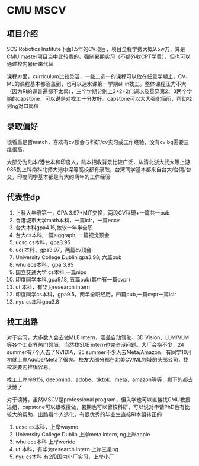 # CMU MSCV


## 项目介绍
SCS Robotics Institute下面1.5年的CV项目，项目全程学费大概9.5w刀，算是CMU master项目当中比较贵的。强制暑期实习（不额外收CPT学费），但也可以通过校内暑研来代替

课程方面，curriculum比较灵活，一些二选一的课程可以放在任意学期上，CV、ML的课程基本都涵盖到，也可以选水课第一学期all in找工。整体课程压力不大（因为RI的课普遍都不太累），三个学期分别上3+2+2门课以及贯穿第2、3两个学期的capstone，可以说是对找工十分友好。capstone可以大大强化简历，帮助找到ng对口岗位



## 录取偏好
很看重是否match，喜欢有cv顶会与科研/cv实习或工作经验，没有cv bg需要三维很高。

大部分为陆本/港台本和印度人，陆本招收背景比较广泛，从清北浙大武大等上游985到上科南科北师大港中深等高校都有录取，台湾同学基本都来自台大/台清/台交，印度同学基本都是有大约两年的工作经验

## 代表性dp

1. 上科大年级第一，GPA 3.97+MIT交换，两段CV科研+一篇共一pub
2. 香港城市大学math本科，一篇iclr，一篇eccv
3. 台大本科gpa4.15,微软一年半全职
4. 台大cs本科,一篇siggraph, 一篇视觉顶会
5. ucsd cs本科，gpa3.95
6. uci 本科，gpa3.97，两篇cv顶会
7. University College Dublin gpa3.98, 六篇pub
8. whu ece本科，gpa 3.95
9. 国立交通大学 cs本科,一篇nips
10. 印度同学本科,gpa9.18, 五篇pub(其中有一篇cvpr)
11. ut 本科，有华为research intern
12. 印度同学cs本科，gpa9.5，两年全职经历，四篇pub,一篇cvpr一篇iclr
13. nyu cs本科gpa3.8



## 找工出路
对于实习，大多数人会去做MLE intern，涵盖自动驾驶、3D Vision、LLM/VLM等各个工业界热门领域，当然找SDE intern也完全没问题。大厂会捞不少，24 summer有7个人去了NVIDIA，25 summer不少人去Meta/Amazon，有同学10月初就上岸Adobe/Meta了很爽。校友大部分都在北美CV/ML领域的头部公司，找校友要内推很容易。

找工上岸率91%, deepmind、adobe、tiktok、meta、amazon等等，剩下的都去读博了

对于读博，虽然MSCV是professional program，但入学也可以直接找CMU教授进组，capstone可以跟教授做，暑期也可以留校科研，可以说对申请PhD也有比较大的帮助，出路看个人造化，有很优秀的毕业生直接RI本组转正的

1. ucsd cs本科，上岸waymo
2. University College Dublin  上岸meta intern, ng上岸apple
3. whu ece本科 上岸weride
4. ut 本科，有华为research intern 上岸三星ng
5. nyu cs本科 有2段国内小厂实习，上岸小厂
